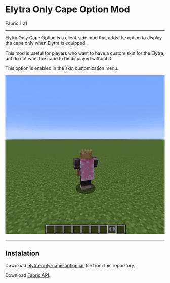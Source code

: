 # Elytra Only Cape Option Mod
Fabric 1.21
***
Elytra Only Cape Option is a client-side mod that adds the option to
display the cape only when Elytra is equipped.

This mod is useful for players who want to have a custom skin for the Elytra,
but do not want the cape to be displayed without it.

This option is enabled in the skin customization menu.

![AltText](demo.gif)

***
## Instalation

Download [elytra-only-cape-option.jar](https://github.com/viliuspas/Fabric-ElytraOnlyCapeOption-1.21/raw/master/elytra-only-cape-option-0.1.0-1.21.jar) file from this repository.

Download [Fabric API](https://modrinth.com/mod/fabric-api).





